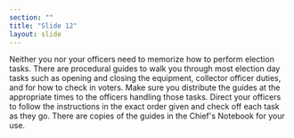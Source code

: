```yaml
---
section: ""
title: "Slide 12"
layout: slide
---
```


Neither you nor your officers need to memorize how to perform election tasks. There are procedural guides to walk you through most election day tasks such as opening and closing the equipment, collector officer duties, and for how to check in voters. Make sure you distribute the guides at the appropriate times to the officers handling those tasks. Direct your officers to follow the instructions in the exact order given and check off each task as they go. There are copies of the guides in the Chief's Notebook for your use.